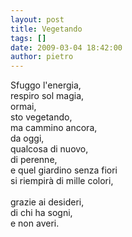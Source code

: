 ```yaml
---
layout: post
title: Vegetando
tags: []
date: 2009-03-04 18:42:00
author: pietro
---
```

Sfuggo l'energia,<br/>respiro sol magia,<br/>ormai,<br/>sto vegetando,<br/>ma cammino ancora,<br/>da oggi,<br/>qualcosa di nuovo,<br/>di perenne,<br/>e quel giardino senza fiori<br/>si riempirà di mille colori,<br/><br/>grazie ai desideri,<br/>di chi ha sogni,<br/>e non averi.
